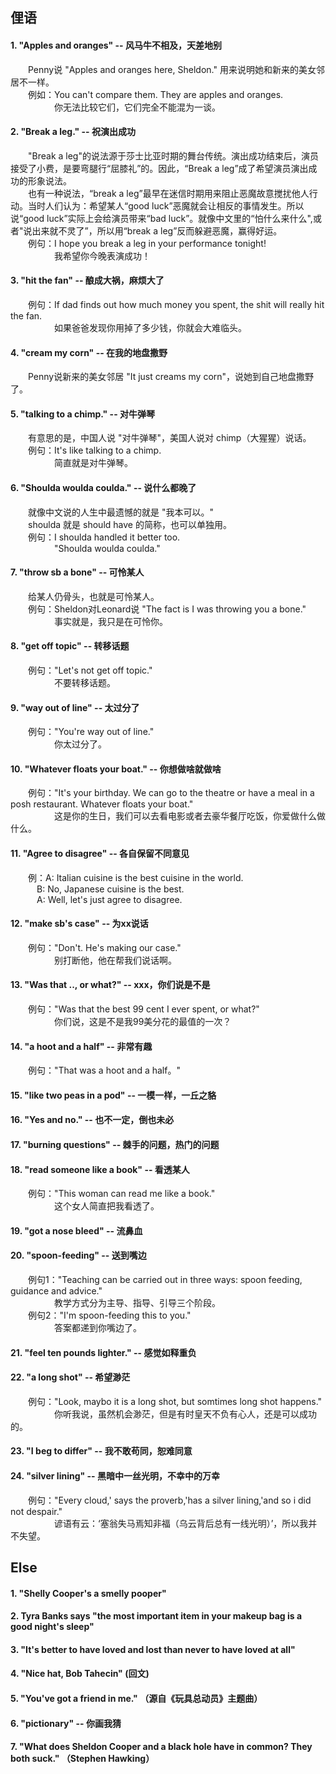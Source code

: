 ## 俚语
#### 1. "Apples and oranges" -- 风马牛不相及，天差地别
&emsp;&emsp;Penny说 "Apples and oranges here, Sheldon." 用来说明她和新来的美女邻居不一样。\
&emsp;&emsp;例如：You can't compare them. They are apples and oranges.\
&emsp;&emsp;&emsp;&emsp;&emsp;你无法比较它们，它们完全不能混为一谈。

#### 2. "Break a leg." -- 祝演出成功
&emsp;&emsp;"Break a leg"的说法源于莎士比亚时期的舞台传统。演出成功结束后，演员接受了小费，是要弯腿行“屈膝礼”的。因此，“Break a leg”成了希望演员演出成功的形象说法。\
&emsp;&emsp;也有一种说法，“break a leg”最早在迷信时期用来阻止恶魔故意搅扰他人行动。当时人们认为：希望某人“good luck”恶魔就会让相反的事情发生。所以说“good luck”实际上会给演员带来“bad luck”。就像中文里的“怕什么来什么",或者"说出来就不灵了”，所以用“break a leg”反而躲避恶魔，赢得好运。\
&emsp;&emsp;例句：I hope you break a leg in your performance tonight!\
&emsp;&emsp;&emsp;&emsp;&emsp;我希望你今晚表演成功！

#### 3. "hit the fan" -- 酿成大祸，麻烦大了
&emsp;&emsp;例句：If dad finds out how much money you spent, the shit will really hit the fan. \
&emsp;&emsp;&emsp;&emsp;&emsp;如果爸爸发现你用掉了多少钱，你就会大难临头。

#### 4. "cream my corn" -- 在我的地盘撒野
&emsp;&emsp;Penny说新来的美女邻居 "It just creams my corn"，说她到自己地盘撒野了。

#### 5. "talking to a chimp." -- 对牛弹琴
&emsp;&emsp;有意思的是，中国人说 "对牛弹琴"，美国人说对 chimp（大猩猩）说话。\
&emsp;&emsp;例句：It's like talking to a chimp.\
&emsp;&emsp;&emsp;&emsp;&emsp;简直就是对牛弹琴。

#### 6. "Shoulda woulda coulda." -- 说什么都晚了
&emsp;&emsp;就像中文说的人生中最遗憾的就是 "我本可以。"\
&emsp;&emsp;shoulda 就是 should have 的简称，也可以单独用。\
&emsp;&emsp;例句：I shoulda handled it better too.\
&emsp;&emsp;&emsp;&emsp;&emsp;"Shoulda woulda coulda."

#### 7. "throw sb a bone" -- 可怜某人
&emsp;&emsp;给某人仍骨头，也就是可怜某人。\
&emsp;&emsp;例句：Sheldon对Leonard说 "The fact is I was throwing you a bone."\
&emsp;&emsp;&emsp;&emsp;&emsp;事实就是，我只是在可怜你。

#### 8. "get off topic" -- 转移话题
&emsp;&emsp;例句："Let's not get off topic."\
&emsp;&emsp;&emsp;&emsp;&emsp;不要转移话题。

#### 9. "way out of line" -- 太过分了
&emsp;&emsp;例句："You're way out of line."\
&emsp;&emsp;&emsp;&emsp;&emsp;你太过分了。

#### 10. "Whatever floats your boat." -- 你想做啥就做啥
&emsp;&emsp;例句："It's your birthday. We can go to the theatre or have a meal in a posh restaurant. Whatever floats your boat."\
&emsp;&emsp;&emsp;&emsp;&emsp;这是你的生日，我们可以去看电影或者去豪华餐厅吃饭，你爱做什么做什么。

#### 11. "Agree to disagree" -- 各自保留不同意见
&emsp;&emsp;例：A: Italian cuisine is the best cuisine in the world.\
&emsp;&emsp;&emsp;B: No, Japanese cuisine is the best.\
&emsp;&emsp;&emsp;A: Well, let's just agree to disagree.

#### 12. "make sb's case" -- 为xx说话
&emsp;&emsp;例句："Don't. He's making our case."\
&emsp;&emsp;&emsp;&emsp;&emsp;别打断他，他在帮我们说话啊。

#### 13. "Was that .., or what?" -- xxx，你们说是不是
&emsp;&emsp;例句："Was that the best 99 cent I ever spent, or what?"\
&emsp;&emsp;&emsp;&emsp;&emsp;你们说，这是不是我99美分花的最值的一次？

#### 14. "a hoot and a half" -- 非常有趣
&emsp;&emsp;例句："That was a hoot and a half。"

#### 15. "like two peas in a pod" -- 一模一样，一丘之貉

#### 16. "Yes and no." -- 也不一定，倒也未必

#### 17. "burning questions" -- 棘手的问题，热门的问题

#### 18. "read someone like a book" -- 看透某人
&emsp;&emsp;例句："This woman can read me like a book."\
&emsp;&emsp;&emsp;&emsp;&emsp;这个女人简直把我看透了。

#### 19. "got a nose bleed" -- 流鼻血

#### 20. "spoon-feeding" -- 送到嘴边
&emsp;&emsp;例句1："Teaching can be carried out in three ways: spoon feeding, guidance and advice."\
&emsp;&emsp;&emsp;&emsp;&emsp;教学方式分为主导、指导、引导三个阶段。\
&emsp;&emsp;例句2："I'm spoon-feeding this to you."\
&emsp;&emsp;&emsp;&emsp;&emsp;答案都递到你嘴边了。

#### 21. "feel ten pounds lighter." -- 感觉如释重负

#### 22. "a long shot" -- 希望渺茫
&emsp;&emsp;例句："Look, maybo it is a long shot, but somtimes long shot happens."\
&emsp;&emsp;&emsp;&emsp;&emsp;你听我说，虽然机会渺茫，但是有时皇天不负有心人，还是可以成功的。

#### 23. "I beg to differ" -- 我不敢苟同，恕难同意

#### 24. "silver lining" -- 黑暗中一丝光明，不幸中的万幸
&emsp;&emsp;例句："Every cloud,' says the proverb,'has a silver lining,'and so i did not despair."\
&emsp;&emsp;&emsp;&emsp;&emsp;谚语有云：‘塞翁失马焉知非福（乌云背后总有一线光明）’，所以我并不失望。

## Else
#### 1. "Shelly Cooper's a smelly pooper"
#### 2. Tyra Banks says "the most important item in your makeup bag is a good night's sleep"
#### 3. "It's better to have loved and lost than never to have loved at all"
#### 4. "Nice hat, Bob Tahecin" (回文)
#### 5. "You've got a friend in me." （源自《玩具总动员》主题曲）
#### 6. "pictionary" -- 你画我猜
#### 7. "What does Sheldon Cooper and a black hole have in common? They both suck." （Stephen Hawking）

